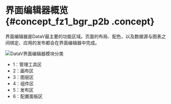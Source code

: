 # 界面编辑器概览 {#concept_fz1_bgr_p2b .concept}

界面编辑器是DataV最主要的功能区域。页面的布局、配色，以及数据源与图表之间绑定、应用的发布都会在界面编辑器中完成。

![DataV界面编辑器模块分类](http://static-aliyun-doc.oss-cn-hangzhou.aliyuncs.com/assets/img/16555/156445929552501_zh-CN.png)

-   1：管理工具区
-   2：画布区
-   3：图层区
-   4：组件区
-   5：发布区
-   6：配置面板区

